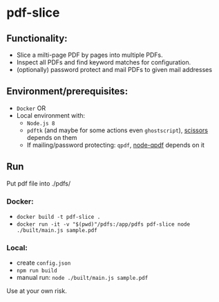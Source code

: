 # pdf-slice

## Functionality:
* Slice a milti-page PDF by pages into multiple PDFs.
* Inspect all PDFs and find keyword matches for configuration.
* (optionally) password protect and mail PDFs to given mail addresses

## Environment/prerequisites:
* `Docker` OR 
* Local environment with:
  * `Node.js 8`
  * `pdftk` (and maybe for some actions even `ghostscript`), [scissors](https://github.com/tcr/scissors) depends on them
  * If mailing/password protecting: `qpdf`, [node-qpdf](https://github.com/nrhirani/node-qpdf) depends on it 

## Run

Put pdf file into ./pdfs/

### Docker:
* `docker build -t pdf-slice .`
* `docker run -it -v "$(pwd)"/pdfs:/app/pdfs pdf-slice node ./built/main.js sample.pdf`

### Local:
* create `config.json`
* `npm run build`
* manual run: `node ./built/main.js sample.pdf`

Use at your own risk.
